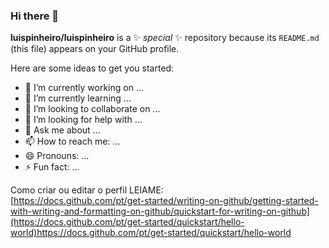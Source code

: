 ### Hi there 👋


**luispinheiro/luispinheiro** is a ✨ _special_ ✨ repository because its `README.md` (this file) appears on your GitHub profile.

Here are some ideas to get you started:

- 🔭 I’m currently working on ...
- 🌱 I’m currently learning ...
- 👯 I’m looking to collaborate on ...
- 🤔 I’m looking for help with ...
- 💬 Ask me about ...
- 📫 How to reach me: ...
- 😄 Pronouns: ...
- ⚡ Fun fact: ...

Como criar ou editar o perfil LEIAME:
<br/>
[https://docs.github.com/pt/get-started/writing-on-github/getting-started-with-writing-and-formatting-on-github/quickstart-for-writing-on-github](https://docs.github.com/pt/get-started/quickstart/hello-world)https://docs.github.com/pt/get-started/quickstart/hello-world
